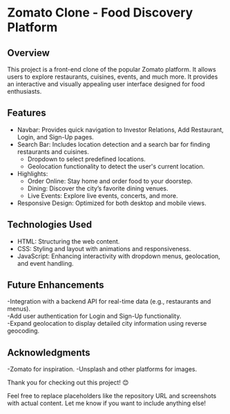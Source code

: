 # Zomato Clone - Food Discovery Platform

## Overview
This project is a front-end clone of the popular Zomato platform. It allows users to explore restaurants, cuisines, events, and much more. It provides an interactive and visually appealing user interface designed for food enthusiasts.

## Features
- Navbar: Provides quick navigation to Investor Relations, Add Restaurant, Login, and Sign-Up pages.
- Search Bar: Includes location detection and a search bar for finding restaurants and cuisines.
  - Dropdown to select predefined locations.
  - Geolocation functionality to detect the user's current location.
- Highlights:
  - Order Online: Stay home and order food to your doorstep.
  - Dining: Discover the city’s favorite dining venues.
  - Live Events: Explore live events, concerts, and more.
- Responsive Design: Optimized for both desktop and mobile views.

## Technologies Used
- HTML: Structuring the web content.
- CSS: Styling and layout with animations and responsiveness.
- JavaScript: Enhancing interactivity with dropdown menus, geolocation, and event handling.

## Future Enhancements

-Integration with a backend API for real-time data (e.g., restaurants and menus).     
-Add user authentication for Login and Sign-Up functionality.       
-Expand geolocation to display detailed city information using reverse geocoding.

## Acknowledgments

-Zomato for inspiration.
-Unsplash and other platforms for images.

Thank you for checking out this project! 😊


Feel free to replace placeholders like the repository URL and screenshots with actual content. Let me know if you want to include anything else!



